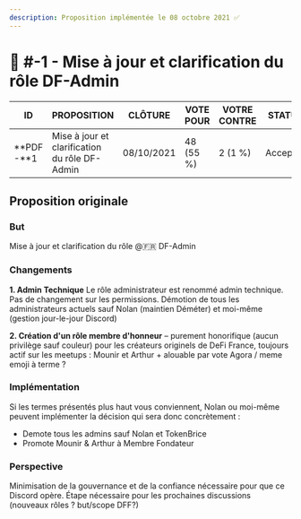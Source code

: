```yaml
---
description: Proposition implémentée le 08 octobre 2021 ✅
---
```


# 📜 #-1 - Mise à jour et clarification du rôle DF-Admin

| ID         | PROPOSITION                                   | CLÔTURE    | VOTE POUR | VOTRE CONTRE | STATUT   |
| ---------- | --------------------------------------------- | ---------- | --------- | ------------ | -------- |
| **PDF -**1 | Mise à jour et clarification du rôle DF-Admin | 08/10/2021 | 48 (55 %) | 2 (1 %)      | Acceptée |

## **Proposition originale**

### **But**

Mise à jour et clarification du rôle @🇫🇷 DF-Admin

### **Changements**

**1. Admin Technique** Le rôle administrateur est renommé admin technique. Pas de changement sur les permissions. Démotion de tous les administrateurs actuels sauf Nolan (maintien Déméter) et moi-même (gestion jour-le-jour Discord)

**2. Création d'un rôle membre d'honneur** – purement honorifique (aucun privilège sauf couleur) pour les créateurs originels de DeFi France, toujours actif sur les meetups : Mounir et Arthur + alouable par vote Agora / meme emoji à terme ?

### **Implémentation**

Si les termes présentés plus haut vous conviennent, Nolan ou moi-même peuvent implémenter la décision qui sera donc concrètement :

* Demote tous les admins sauf Nolan et TokenBrice
* Promote Mounir & Arthur à Membre Fondateur

### **Perspective**

Minimisation de la gouvernance et de la confiance nécessaire pour que ce Discord opère. Étape nécessaire pour les prochaines discussions (nouveaux rôles ? but/scope DFF?)
